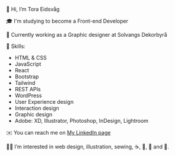 👋 Hi, I’m Tora Eidsvåg

:mortar_board: I'm studying to become a Front-end Developer

:briefcase: Currently working as a Graphic designer at Solvangs Dekorbyrå

:gem: Skills:
- HTML & CSS
- JavaScript
- React
- Bootstrap
- Tailwind
- REST APIs
- WordPress
- User Experience design
- Interaction design
- Graphic design
- Adobe: XD, Illustrator, Photoshop, InDesign, Lightroom

:envelope: You can reach me on [My LinkedIn page](https://www.linkedin.com/in/toraoeidsvag)

:ok_woman: I’m interested in web design, illustration, sewing, :coffee:, :wine_glass:, :beer: and :cake:.
